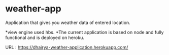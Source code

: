 # weather-app
Application that gives you weather data of entered location.

*view engine used hbs.
*The current application is based on node and fully functional and is deployed on heroku.

URL :
https://dhairya-weather-application.herokuapp.com/


